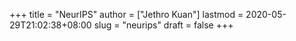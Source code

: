 +++
title = "NeurIPS"
author = ["Jethro Kuan"]
lastmod = 2020-05-29T21:02:38+08:00
slug = "neurips"
draft = false
+++
